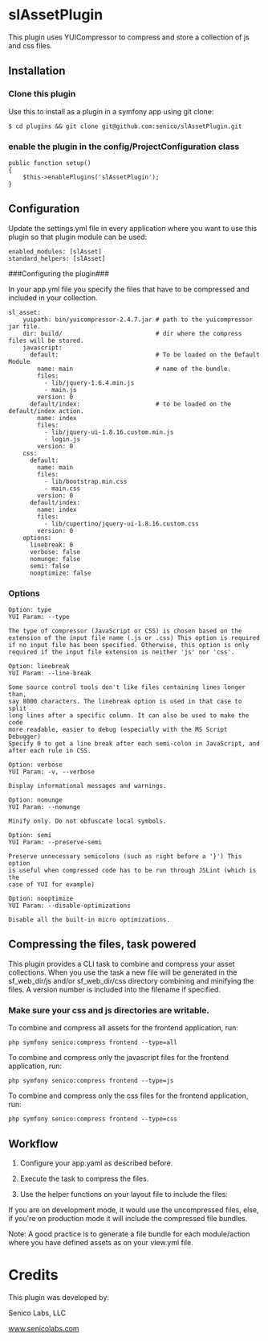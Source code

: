 # slAssetPlugin #

This plugin uses YUICompressor to compress and store a collection of js and css files.

## Installation ##

### Clone this plugin ###

Use this to install as a plugin in a symfony app using git clone:

	$ cd plugins && git clone git@github.com:senico/slAssetPlugin.git

### enable the plugin in the config/ProjectConfiguration class ###

	public function setup()
	{
		$this->enablePlugins('slAssetPlugin');
	}

## Configuration ##

Update the settings.yml file in every application where you want to use this plugin so that plugin module can be used:

	enabled_modules: [slAsset]
	standard_helpers: [slAsset]

###Configuring the plugin###

In your app.yml file you specify the files that have to be compressed and included in your collection. 

	sl_asset:
	    yuipath: bin/yuicompressor-2.4.7.jar # path to the yuicompressor jar file.
	    dir: build/                          # dir where the compress files will be stored.
	    javascript:
	      default:                           # To be loaded on the Default Module
	        name: main                       # name of the bundle.
	        files: 
	          - lib/jquery-1.6.4.min.js
	          - main.js
	        version: 0
	      default/index:                     # to be loaded on the default/index action.
	        name: index
	        files:
	          - lib/jquery-ui-1.8.16.custom.min.js
	          - login.js
	        version: 0
	    css:
	      default:
	        name: main
	        files:
	          - lib/bootstrap.min.css
	          - main.css
	        version: 0
	      default/index:
	        name: index
	        files:
	          - lib/cupertino/jquery-ui-1.8.16.custom.css
	        version: 0
	    options:
	      linebreak: 0
	      verbose: false
	      nomunge: false
	      semi: false
	      nooptimize: false

### Options ###

	Option: type
	YUI Param: --type
     	 
	The type of compressor (JavaScript or CSS) is chosen based on the
	extension of the input file name (.js or .css) This option is required
	if no input file has been specified. Otherwise, this option is only
	required if the input file extension is neither 'js' nor 'css'.

	Option: linebreak
	YUI Param: --line-break
      
	Some source control tools don't like files containing lines longer than,
	say 8000 characters. The linebreak option is used in that case to split
	long lines after a specific column. It can also be used to make the code
	more readable, easier to debug (especially with the MS Script Debugger)
	Specify 0 to get a line break after each semi-colon in JavaScript, and
	after each rule in CSS.

	Option: verbose
	YUI Param: -v, --verbose
      
	Display informational messages and warnings.

	Option: nomunge
	YUI Param: --nomunge
      
	Minify only. Do not obfuscate local symbols.

	Option: semi
	YUI Param: --preserve-semi
      
	Preserve unnecessary semicolons (such as right before a '}') This option
	is useful when compressed code has to be run through JSLint (which is the
	case of YUI for example)

	Option: nooptimize
	YUI Param: --disable-optimizations
      
	Disable all the built-in micro optimizations.

## Compressing the files, task powered ##

This plugin provides a CLI task to combine and compress your asset collections. When you use the task a new file will be generated in the sf_web_dir/js and/or sf_web_dir/css directory combining and minifying the files. A version number is included into the filename if specified.

### Make sure your css and js directories are writable. ###

To combine and compress all assets for the frontend application, run:

	php symfony senico:compress frontend --type=all

To combine and compress only the javascript files for the frontend application, run:

	php symfony senico:compress frontend --type=js

To combine and compress only the css files for the frontend application, run:

	php symfony senico:compress frontend --type=css

## Workflow ##

1) Configure your app.yaml as described before.

2) Execute the task to compress the files.

3) Use the helper functions on your layout file to include the files:

	<?php sl_include_stylesheet(); ?>
	<?php sl_include_javascript(); ?>

If you are on development mode, it would use the uncompressed files, else, if you're on production mode it will include the compressed file bundles.

Note: A good practice is to generate a file bundle for each module/action where you have defined assets as on your view.yml file.

# Credits #

This plugin was developed by:

Senico Labs, LLC

www.senicolabs.com
